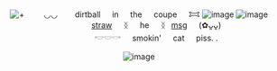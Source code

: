 <div align = "center">

  ![+](https://komarev.com/ghpvc/?username=infinitystoners-username&color=929A90&style=platic&label=　　🚎　　)
⠀⠀⠀◡◡⠀⠀⠀dirtball⠀⠀in⠀⠀the⠀⠀coupe⠀⠀𐂯
![image](https://files.catbox.moe/azyvxf.png) 
![image](https://files.catbox.moe/4rzfh3.gif)
⠀⠀⠀⠀⠀⠀[straw](https://drugyaoi.straw.page)⠀⠀ᛝ⠀⠀he⠀⠀ᛝ⠀[msg](https://neospring.org/@thagyu)⠀⠀(✿ᴗ͈ᴗ͈) 
⠀⠀⠀⠀⠀⠀𓎢𓎟𓎡⠀⠀smokin'⠀⠀cat⠀⠀piss. . 


![image](https://files.catbox.moe/fostpy.jpeg)
